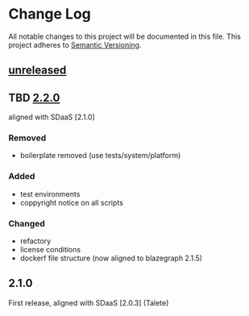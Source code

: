 # Change Log
All notable changes to this project will be documented in this file.
This project adheres to [Semantic Versioning](http://semver.org/).



## [unreleased]


## TBD [2.2.0]

aligned with SDaaS [2.1.0] 

### Removed

- boilerplate removed (use tests/system/platform)


### Added

- test environments
- coppyright notice on all scripts


### Changed

- refactory
- license conditions
- dockerf file structure (now aligned to blazegraph 2.1.5)


## 2.1.0

First release, aligned with SDaaS [2.0.3] (Talete)


[Unreleased]: https://bitbucket.org/linkeddatacenter/sdaas/compare/master%0D2.2.0
[2.2.0]: https://bitbucket.org/linkeddatacenter/sdaas/compare/2.2.0%0D2.1.0
